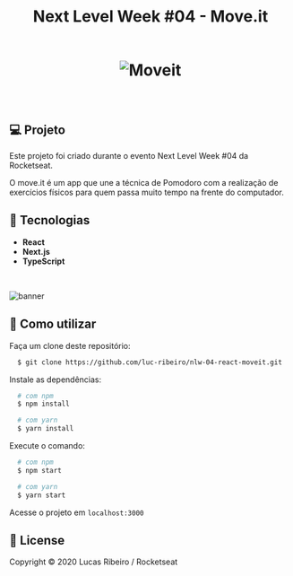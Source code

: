 <h1 align="center">
Next Level Week #04 - Move.it
<br>
<br>

  ![Moveit](https://github.com/luc-ribeiro/nlw-04-react/blob/master/design/logo.png?raw=true)
</h1>
<br>

## 💻 Projeto
Este projeto foi criado durante o evento Next Level Week #04 da Rocketseat.

O move.it é um app que une a técnica de Pomodoro com a realização de exercícios físicos para quem passa muito tempo na frente do computador.

## 🚀 Tecnologias

- **React** 
- **Next.js**
- **TypeScript**

<br>

![banner](https://github.com/luc-ribeiro/nlw-04-react/blob/master/design/mockup.png)

## :page_facing_up: Como utilizar

Faça um clone deste repositório:

```sh
  $ git clone https://github.com/luc-ribeiro/nlw-04-react-moveit.git
```

Instale as dependências:

```sh
  # com npm
  $ npm install

  # com yarn
  $ yarn install
```

Execute o comando:

```sh
  # com npm
  $ npm start

  # com yarn
  $ yarn start
```

Acesse o projeto em `localhost:3000`


## :memo: License

Copyright © 2020 Lucas Ribeiro / Rocketseat

